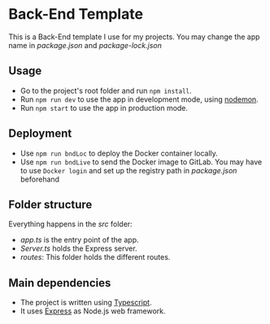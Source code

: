 # Back-End Template

This is a Back-End template I use for my projects.
You may change the app name in *package.json* and *package-lock.json*

## Usage

- Go to the project's root folder and run `npm install`.
- Run `npm run dev` to use the app in development mode, using [nodemon](https://nodemon.io/).
- Run `npm start` to use the app in production mode.

## Deployment

- Use `npm run bndLoc` to deploy the Docker container locally.
- Use `npm run bndLive` to send the Docker image to GitLab. You may have to use `Docker login` and set up the registry path in *package.json* beforehand

## Folder structure

Everything happens in the *src* folder:

- *app.ts* is the entry point of the app.
- *Server.ts* holds the Express server.
- *routes*: This folder holds the different routes.

## Main dependencies

- The project is written using [Typescript](typescriptlang.org).
- It uses [Express](https://github.com/expressjs/express) as Node.js web framework.
